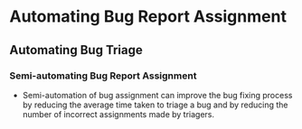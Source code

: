 # Automating Bug Report Assignment

## Automating Bug Triage

### Semi-automating Bug Report Assignment
- Semi-automation of bug assignment can improve the bug fixing process by reducing
  the average time taken to triage a bug and by reducing the number of incorrect
  assignments made by triagers.
